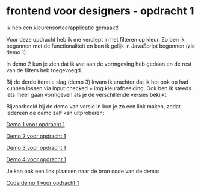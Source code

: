 # frontend voor designers - opdracht 1
Ik heb een kleurensorteerapplicatie gemaakt!

Voor deze opdracht heb ik me verdiept in het filteren op kleur. Zo ben ik begonnen met de functionaliteit en ben ik gelijk in JavaScript begonnen (zie demo 1).

In demo 2 kun je zien dat ik wat aan de vormgeving heb gedaan en de rest van de filters heb toegevoegd.

Bij de derde iteratie slag (demo 3) kwam ik erachter dat ik het ook op had kunnen lossen via input:checked + img.kleurafbeelding. Ook ben ik steeds iets meer gaan vormgeven als je de verschillende versies bekijkt.

Bijvoorbeeld bij de demo van versie in kun je zo een link maken, zodat iedereen de demo zelf kan uitproberen:

[Demo 1 voor opdracht 1](http://htmlpreview.github.com//RoyCsuka/frontendvoordesigners/blob/master/opdracht1/v1/index.html)

[Demo 2 voor opdracht 1](http://htmlpreview.github.com/RoyCsuka/frontendvoordesigners/blob/master/opdracht1/v2/index.html)

[Demo 3 voor opdracht 1](http://htmlpreview.github.com/RoyCsuka/frontendvoordesigners/blob/master/opdracht1/v3/index.html)

[Demo 4 voor opdracht 1](http://htmlpreview.github.com/RoyCsuka/frontendvoordesigners/blob/master/opdracht1/v4/index.html)

Je kan ook een link plaatsen naar de bron code van de demo:

[Code demo 1 voor opdracht 1](https://github.com/KoopReynders/frontendvoordesigners/blob/master/opdracht1/v1/)
